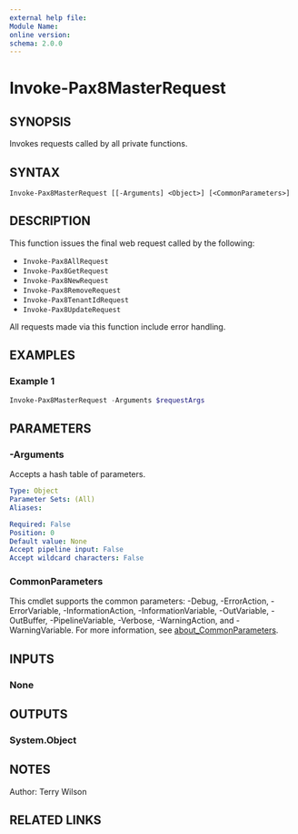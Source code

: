 ```yaml
---
external help file:
Module Name:
online version:
schema: 2.0.0
---
```


# Invoke-Pax8MasterRequest

## SYNOPSIS
Invokes requests called by all private functions.

## SYNTAX

```
Invoke-Pax8MasterRequest [[-Arguments] <Object>] [<CommonParameters>]
```

## DESCRIPTION
This function issues the final web request called by the following:

- `Invoke-Pax8AllRequest`
- `Invoke-Pax8GetRequest`
- `Invoke-Pax8NewRequest`
- `Invoke-Pax8RemoveRequest`
- `Invoke-Pax8TenantIdRequest`
- `Invoke-Pax8UpdateRequest`

All requests made via this function include error handling.

## EXAMPLES

### Example 1
```powershell
Invoke-Pax8MasterRequest -Arguments $requestArgs
```

## PARAMETERS

### -Arguments
Accepts a hash table of parameters.

```yaml
Type: Object
Parameter Sets: (All)
Aliases:

Required: False
Position: 0
Default value: None
Accept pipeline input: False
Accept wildcard characters: False
```

### CommonParameters
This cmdlet supports the common parameters: -Debug, -ErrorAction, -ErrorVariable, -InformationAction, -InformationVariable, -OutVariable, -OutBuffer, -PipelineVariable, -Verbose, -WarningAction, and -WarningVariable. For more information, see [about_CommonParameters](http://go.microsoft.com/fwlink/?LinkID=113216).

## INPUTS

### None

## OUTPUTS

### System.Object
## NOTES
Author: Terry Wilson

## RELATED LINKS
